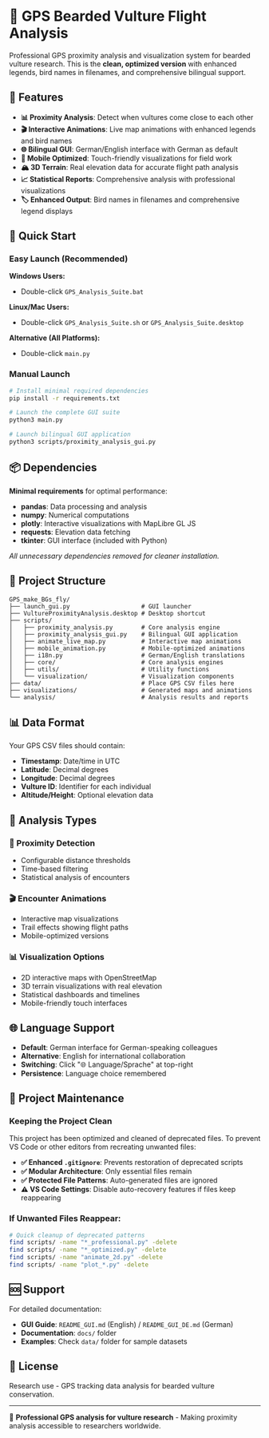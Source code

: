 # 🦅 GPS Bearded Vulture Flight Analysis

Professional GPS proximity analysis and visualization system for bearded vulture research. This is the **clean, optimized version** with enhanced legends, bird names in filenames, and comprehensive bilingual support.

## 🌟 Features

- **📊 Proximity Analysis**: Detect when vultures come close to each other
- **🎬 Interactive Animations**: Live map animations with enhanced legends and bird names
- **🌐 Bilingual GUI**: German/English interface with German as default
- **📱 Mobile Optimized**: Touch-friendly visualizations for field work
- **🏔️ 3D Terrain**: Real elevation data for accurate flight path analysis
- **📈 Statistical Reports**: Comprehensive analysis with professional visualizations
- **🏷️ Enhanced Output**: Bird names in filenames and comprehensive legend displays

## 🚀 Quick Start

### Easy Launch (Recommended)
**Windows Users:**
- Double-click `GPS_Analysis_Suite.bat`

**Linux/Mac Users:**
- Double-click `GPS_Analysis_Suite.sh` or `GPS_Analysis_Suite.desktop`

**Alternative (All Platforms):**
- Double-click `main.py` 

### Manual Launch
```bash
# Install minimal required dependencies
pip install -r requirements.txt

# Launch the complete GUI suite
python3 main.py

# Launch bilingual GUI application  
python3 scripts/proximity_analysis_gui.py
```

## 📦 Dependencies

**Minimal requirements** for optimal performance:
- **pandas**: Data processing and analysis
- **numpy**: Numerical computations  
- **plotly**: Interactive visualizations with MapLibre GL JS
- **requests**: Elevation data fetching
- **tkinter**: GUI interface (included with Python)

*All unnecessary dependencies removed for cleaner installation.*

## 📁 Project Structure

```
GPS_make_BGs_fly/
├── launch_gui.py                    # GUI launcher
├── VultureProximityAnalysis.desktop # Desktop shortcut
├── scripts/
│   ├── proximity_analysis.py        # Core analysis engine
│   ├── proximity_analysis_gui.py    # Bilingual GUI application
│   ├── animate_live_map.py          # Interactive map animations
│   ├── mobile_animation.py          # Mobile-optimized animations
│   ├── i18n.py                      # German/English translations
│   ├── core/                        # Core analysis engines
│   ├── utils/                       # Utility functions
│   └── visualization/               # Visualization components
├── data/                            # Place GPS CSV files here
├── visualizations/                  # Generated maps and animations
└── analysis/                        # Analysis results and reports
```

## 📊 Data Format

Your GPS CSV files should contain:
- **Timestamp**: Date/time in UTC
- **Latitude**: Decimal degrees  
- **Longitude**: Decimal degrees
- **Vulture ID**: Identifier for each individual
- **Altitude/Height**: Optional elevation data

## 🎯 Analysis Types

### 📍 Proximity Detection
- Configurable distance thresholds
- Time-based filtering
- Statistical analysis of encounters

### 🎬 Encounter Animations  
- Interactive map visualizations
- Trail effects showing flight paths
- Mobile-optimized versions

### 📊 Visualization Options
- 2D interactive maps with OpenStreetMap
- 3D terrain visualizations with real elevation
- Statistical dashboards and timelines
- Mobile-friendly touch interfaces

## 🌐 Language Support

- **Default**: German interface for German-speaking colleagues
- **Alternative**: English for international collaboration
- **Switching**: Click "🌐 Language/Sprache" at top-right
- **Persistence**: Language choice remembered

## 🧹 Project Maintenance

### Keeping the Project Clean
This project has been optimized and cleaned of deprecated files. To prevent VS Code or other editors from recreating unwanted files:

- **✅ Enhanced `.gitignore`**: Prevents restoration of deprecated scripts
- **✅ Modular Architecture**: Only essential files remain
- **✅ Protected File Patterns**: Auto-generated files are ignored
- **⚠️ VS Code Settings**: Disable auto-recovery features if files keep reappearing

### If Unwanted Files Reappear:
```bash
# Quick cleanup of deprecated patterns
find scripts/ -name "*_professional.py" -delete
find scripts/ -name "*_optimized.py" -delete  
find scripts/ -name "animate_2d.py" -delete
find scripts/ -name "plot_*.py" -delete
```

## 🆘 Support

For detailed documentation:
- **GUI Guide**: `README_GUI.md` (English) / `README_GUI_DE.md` (German)
- **Documentation**: `docs/` folder
- **Examples**: Check `data/` folder for sample datasets

## 📜 License

Research use - GPS tracking data analysis for bearded vulture conservation.

---

🦅 **Professional GPS analysis for vulture research** - Making proximity analysis accessible to researchers worldwide.
